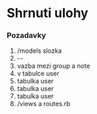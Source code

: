 # Shrnuti ulohy

### Pozadavky

1. /models slozka
2. --
3. vazba mezi group a note
4. v tabulce user
5. tabulka user
6. tabulka user
7. tabulka user
8. /views a routes.rb
